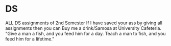 # DS
ALL DS assignments of  2nd Semester
If I have saved your ass by giving all assignments then you can Buy me a drink/Samosa at University Cafeteria.
"Give a man a fish, and you feed him for a day. Teach a man to fish, and you feed him for a lifetime."
